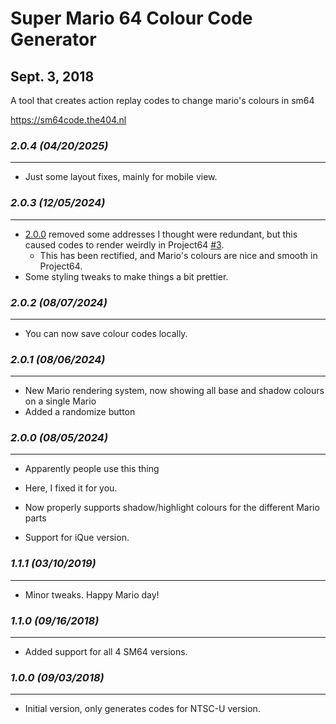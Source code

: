 # Super Mario 64 Colour Code Generator
## Sept. 3, 2018

A tool that creates action replay codes to change mario's colours in sm64

https://sm64code.the404.nl

### *2.0.4 (04/20/2025)*
------------------------
- Just some layout fixes, mainly for mobile view.

### *2.0.3 (12/05/2024)*
------------------------
- [2.0.0](#200-08052024) removed some addresses I thought were redundant, but this caused codes to render weirdly in Project64 [#3](/../../issues/3).
    - This has been rectified, and Mario's colours are nice and smooth in Project64.
- Some styling tweaks to make things a bit prettier.

### *2.0.2 (08/07/2024)*
------------------------
- You can now save colour codes locally.

### *2.0.1 (08/06/2024)*
------------------------
- New Mario rendering system, now showing all base and shadow colours on a single Mario
- Added a randomize button

### *2.0.0 (08/05/2024)*
------------------------
- Apparently people use this thing
- Here, I fixed it for you.

- Now properly supports shadow/highlight colours for the different Mario parts
- Support for iQue version.

### *1.1.1 (03/10/2019)*
------------------------
- Minor tweaks. Happy Mario day!

### *1.1.0 (09/16/2018)*
------------------------
- Added support for all 4 SM64 versions.

### *1.0.0 (09/03/2018)*
------------------------
- Initial version, only generates codes for NTSC-U version.
